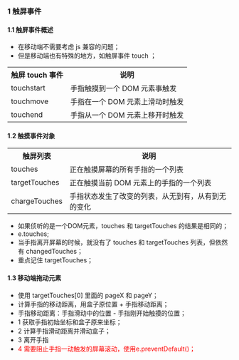<!--
 * @Descripttion: 
 * @version: 
 * @Author: 唐帆
 * @Date: 2020-04-18 09:18:56
 * @LastEditors: 唐帆
 * @LastEditTime: 2020-04-18 10:00:21
 -->
### 1 触屏事件
#### 1.1 触屏事件概述
- 在移动端不需要考虑 js 兼容的问题；
- 但是移动端也有特殊的地方，如触屏事件 touch ；
<table>
<tr><th>触屏 touch 事件</th><th>说明</th></tr>
<tr><td>touchstart</td><td>手指触摸到一个 DOM 元素事触发</td></tr>
<tr><td>touchmove</td><td>手指在一个 DOM 元素上滑动时触发</td></tr>
<tr><td>touchend</td><td>手指从一个 DOM 元素上移开时触发</td></tr>
</table>

#### 1.2 触摸事件对象
<table>
<tr><th>触屏列表</th><th>说明</th></tr>
<tr><td>touches</td><td>正在触摸屏幕的所有手指的一个列表</td></tr>
<tr><td>targetTouches</td><td>正在触摸当前 DOM 元素上的手指的一个列表</td></tr>
<tr><td>chargeTouches</td><td>手指状态发生了改变的列表，从无到有，从有到无的变化</td></tr>
</table>

- 如果侦听的是一个DOM元素，touches 和 targetTouches 的结果是相同的；
- e.touches;
- 当手指离开屏幕的时候，就没有了 touches 和 targetTouches 列表，但依然有 changedTouches；
- 重点记住 targetTouches；


#### 1.3 移动端拖动元素
- 使用 targetTouches[0] 里面的 pageX 和 pageY；
- 计算手指的移动距离，用盒子原位置 + 手指移动距离；
- 手指移动距离：手指滑动中的位置 - 手指刚开始触摸的位置；
- 1 获取手指初始坐标和盒子原来坐标；
- 2 计算手指滑动距离并滑动盒子；
- 3 离开手指
- <font color=red>4 需要阻止手指一动触发的屏幕滚动，使用e.preventDefault()；</font>